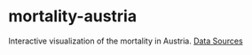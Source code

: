 # mortality-austria
Interactive visualization of the mortality in Austria.
[Data Sources](http://www.statistik-austria.at/web_de/statistiken/menschen_und_gesellschaft/bevoelkerung/sterbetafeln/index.html)
